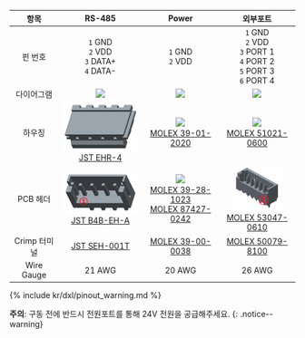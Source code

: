 
|     항목     |                            RS-485                            |                                           Power                                            |                                  외부포트                                  |
|:------------:|:------------------------------------------------------------:|:------------------------------------------------------------------------------------------:|:--------------------------------------------------------------------------:|
|   핀 번호    |         `1` GND<br>`2` VDD<br>`3` DATA+<br>`4` DATA-         |                                    `1` GND<br> `2` VDD                                     | `1` GND<br>`2` VDD<br>`3` PORT 1<br>`4` PORT 2<br>`5` PORT 3<br>`6` PORT 4 |
|  다이어그램  |        ![](/assets/images/dxl/jst_b4beha_diagram.png)        |                     ![](/assets/images/dxl/molex_39281023_diagram.png)                     |             ![](/assets/images/dxl/molex_5304706_diagram.png)              |
|    하우징    |    ![](/assets/images/dxl/JST_EHR-4.png)<br />[JST EHR-4]    |             ![](/assets/images/dxl/molex_39012020.png)<br />[MOLEX 39-01-2020]             |    ![](/assets/images/dxl/molex_510210600.png)<br />[MOLEX 51021-0600]     |
|   PCB 헤더   | ![](/assets/images/dxl/JST_B4B-EH-A.png)<br />[JST B4B-EH-A] | ![](/assets/images/dxl/molex_39281023.png)<br />[MOLEX 39-28-1023]<br />[MOLEX 87427-0242] |    ![](/assets/images/dxl/molex_530470610.png)<br />[MOLEX 53047-0610]     |
| Crimp 터미널 |                        [JST SEH-001T]                        |                                     [MOLEX 39-00-0038]                                     |                             [MOLEX 50079-8100]                             |
|  Wire Gauge  |                            21 AWG                            |                                           20 AWG                                           |                                   26 AWG                                   |

{% include kr/dxl/pinout_warning.md %}

**주의**: 구동 전에 반드시 전원포트를 통해 24V 전원을 공급해주세요.
{: .notice--warning}

[JST EHR-4]: http://www.jst-mfg.com/product/pdf/eng/eEH.pdf
[JST B4B-EH-A]: http://www.jst-mfg.com/product/pdf/eng/eEH.pdf
[MOLEX 39-01-2020]: http://www.molex.com/molex/products/datasheet.jsp?part=active/0039012020_CRIMP_HOUSINGS.xml
[MOLEX 39-28-1023]: http://www.molex.com/molex/products/datasheet.jsp?part=active/0039281023_PCB_HEADERS.xml
[MOLEX 87427-0242]: https://www.molex.com/webdocs/datasheets/pdf/en-us/0874270242_PCB_HEADERS.pdf
[MOLEX 51021-0600]: http://www.molex.com/molex/products/datasheet.jsp?part=active/0510210600_CRIMP_HOUSINGS.xml
[MOLEX 53047-0610]: http://www.molex.com/molex/products/datasheet.jsp?part=active/0530470610_PCB_HEADERS.xml
[MOLEX 50079-8100]: http://www.molex.com/molex/products/datasheet.jsp?part=active/0500798100_CRIMP_TERMINALS.xml
[JST SEH-001T]: http://www.jst-mfg.com/product/pdf/eng/eEH.pdf
[MOLEX 39-00-0038]: http://www.molex.com/molex/products/datasheet.jsp?part=active/0039000038_CRIMP_TERMINALS.xml
